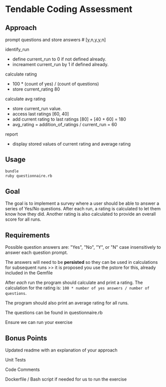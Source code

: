 # Tendable Coding Assessment

## Approach

prompt questions and store answers # [y,n,y,y,n]

identify_run
  - define current_run to 0 if not defined already.
  - increament current_run by 1 if defined already.

calculate rating
  - 100 * (count of yes) / (count of questions)
  - store current_rating 80

calculate avg rating
  - store current_run value.
  - access last ratings [60, 40]
  - add current rating to last ratings [80] + [40 + 60] = 180
  - avg_rating = addition_of_ratings / current_run = 60

report
  - display stored values of current rating and average rating

## Usage

```sh
bundle
ruby questionnaire.rb
```

## Goal

The goal is to implement a survey where a user should be able to answer a series of Yes/No questions. After each run, a rating is calculated to let them know how they did. Another rating is also calculated to provide an overall score for all runs.

## Requirements

Possible question answers are: "Yes", "No", "Y", or "N" case insensitively to answer each question prompt.

The answers will need to be **persisted** so they can be used in calculations for subsequent runs >> it is proposed you use the pstore for this, already included in the Gemfile

After _each_ run the program should calculate and print a rating. The calculation for the rating is: `100 * number of yes answers / number of questions`.

The program should also print an average rating for all runs.

The questions can be found in questionnaire.rb

Ensure we can run your exercise

## Bonus Points

Updated readme with an explanation of your approach

Unit Tests

Code Comments

Dockerfile / Bash script if needed for us to run the exercise

